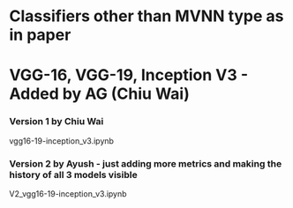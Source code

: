 # Classifiers other than MVNN type as in paper

# VGG-16, VGG-19, Inception V3 - Added by AG (Chiu Wai)

### Version 1 by Chiu Wai
vgg16-19-inception_v3.ipynb

### Version 2 by Ayush - just adding more metrics and making the history of all 3 models visible
V2_vgg16-19-inception_v3.ipynb

